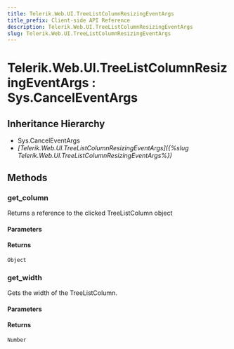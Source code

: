```yaml
---
title: Telerik.Web.UI.TreeListColumnResizingEventArgs
title_prefix: Client-side API Reference
description: Telerik.Web.UI.TreeListColumnResizingEventArgs
slug: Telerik.Web.UI.TreeListColumnResizingEventArgs
---
```


# Telerik.Web.UI.TreeListColumnResizingEventArgs : Sys.CancelEventArgs

## Inheritance Hierarchy

* Sys.CancelEventArgs
* *[Telerik.Web.UI.TreeListColumnResizingEventArgs]({%slug Telerik.Web.UI.TreeListColumnResizingEventArgs%})*


## Methods

### get_column

Returns a reference to the clicked TreeListColumn object

#### Parameters

#### Returns

`Object`

### get_width

Gets the width of the TreeListColumn.

#### Parameters

#### Returns

`Number`


